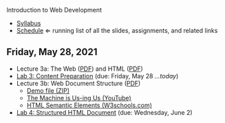 Introduction to Web Development

- [Syllabus](syllabus.md)
- [Schedule](schedule.md)   &lArr; running list of all the slides, assignments, and related links

## Friday, May 28, 2021

- Lecture 3a: The Web ([PDF](03a-the-web-and-html/the-web.pdf)) and HTML ([PDF](03a-the-web-and-html/html.pdf))
- [Lab 3: Content Preparation](lab03-content-prep/instructions.md) (due: Friday, May 28 *...today*)
- Lecture 3b: Web Document Structure ([PDF](03b-web-document-structure/web-document-structure.pdf))
  - [Demo file (ZIP)](03b-web-document-structure/demo.zip)
  - [The Machine is Us-ing Us (YouTube)](https://youtu.be/NLlGopyXT_g)
  - [HTML Semantic Elements (W3schools.com)](https://www.w3schools.com/html/html5_semantic_elements.asp)
- [Lab 4: Structured HTML Document](lab04-structured-html-document/instructions.md) (due: Wednesday, June 2)

